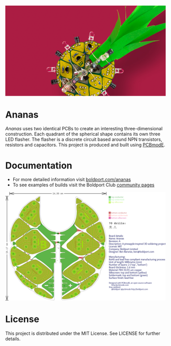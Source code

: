 ![Constructed pinapple circuit board](/images/ananas.jpg)

# Ananas

*Ananas* uses two identical PCBs to create an interesting three-dimensional construction. Each quadrant of the spherical shape contains its own three LED flasher. The flasher is a discrete circuit based around NPN transistors, resistors and capacitors. This project is produced and built using [PCBmodE](https://github.com/boldport/pcbmode).

# Documentation

* For more detailed information visit [boldport.com/ananas](http://boldport.com/ananas)
* To see examples of builds visit the Boldport Club [community pages](http://community.boldport.club/projects/p20-ananas/)

![Pinapple PCB layout](/images/ananas_pcb.png)

# License

This project is distributed under the MIT License.
See LICENSE for further details.
